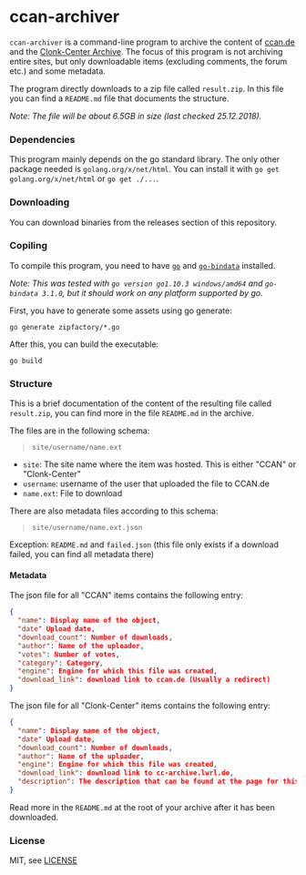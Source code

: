 # ccan-archiver

`ccan-archiver` is a command-line program to archive the content of [ccan.de](https://ccan.de) and the [Clonk-Center Archive](https://cc-archive.lwrl.de).
The focus of this program is not archiving entire sites, but only downloadable items (excluding comments, the forum etc.) and some metadata.

The program directly downloads to a zip file called `result.zip`. In this file you can find a `README.md` file that documents the structure.

_Note: The file will be about 6.5GB in size (last checked 25.12.2018)._

### Dependencies

This program mainly depends on the go standard library. The only other package needed is `golang.org/x/net/html`.
You can install it with `go get golang.org/x/net/html` or `go get ./...`.

### Downloading

You can download binaries from the releases section of this repository.

### Copiling

To compile this program, you need to have [`go`](http://golang.org/) and [`go-bindata`](https://github.com/jteeuwen/go-bindata) installed.

_Note: This was tested with `go version go1.10.3 windows/amd64` and `go-bindata 3.1.0`, but it should work on any platform supported by go._

First, you have to generate some assets using go generate:
```
go generate zipfactory/*.go
```

After this, you can build the executable:
```
go build
```


### Structure

This is a brief documentation of the content of the resulting file called `result.zip`, you can find more in the file `README.md` in the archive.

The files are in the following schema:

 > `site/username/name.ext`

 - `site`: The site name where the item was hosted. This is either "CCAN" or "Clonk-Center"
 - `username`: username of the user that uploaded the file to CCAN.de
 - `name.ext`: File to download

There are also metadata files according to this schema:

 > `site/username/name.ext.json`

Exception: `README.md` and `failed.json` (this file only exists if a download failed, you can find all metadata there)


#### Metadata

The json file for all "CCAN" items contains the following entry:

```json
{
  "name": Display name of the object,
  "date" Upload date,
  "download_count": Number of downloads,
  "author": Name of the uploader,
  "votes": Number of votes,
  "category": Category,
  "engine": Engine for which this file was created,
  "download_link": download link to ccan.de (Usually a redirect)
}
```

The json file for all "Clonk-Center" items contains the following entry:

```json
{
  "name": Display name of the object,
  "date" Upload date,
  "download_count": Number of downloads,
  "author": Name of the uploader,
  "engine": Engine for which this file was created,
  "download_link": download link to cc-archive.lwrl.de,
  "description": The description that can be found at the page for this item (as Markdown text)
}
```
Read more in the `README.md` at the root of your archive after it has been downloaded.

### License

MIT, see [LICENSE](LICENSE)